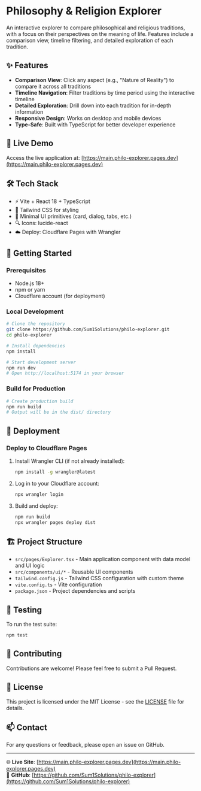 # Philosophy & Religion Explorer

An interactive explorer to compare philosophical and religious traditions, with a focus on their perspectives on the meaning of life. Features include a comparison view, timeline filtering, and detailed exploration of each tradition.

## ✨ Features

- **Comparison View**: Click any aspect (e.g., "Nature of Reality") to compare it across all traditions
- **Timeline Navigation**: Filter traditions by time period using the interactive timeline
- **Detailed Exploration**: Drill down into each tradition for in-depth information
- **Responsive Design**: Works on desktop and mobile devices
- **Type-Safe**: Built with TypeScript for better developer experience

## 🚀 Live Demo

Access the live application at: [https://main.philo-explorer.pages.dev](https://main.philo-explorer.pages.dev)

## 🛠 Tech Stack

- ⚡ Vite + React 18 + TypeScript
- 🎨 Tailwind CSS for styling
- 🧩 Minimal UI primitives (card, dialog, tabs, etc.)
- 🔍 Icons: lucide-react
- ☁️ Deploy: Cloudflare Pages with Wrangler

## 🚀 Getting Started

### Prerequisites

- Node.js 18+
- npm or yarn
- Cloudflare account (for deployment)

### Local Development

```bash
# Clone the repository
git clone https://github.com/Sum1Solutions/philo-explorer.git
cd philo-explorer

# Install dependencies
npm install

# Start development server
npm run dev
# Open http://localhost:5174 in your browser
```

### Build for Production

```bash
# Create production build
npm run build
# Output will be in the dist/ directory
```

## 🚀 Deployment

### Deploy to Cloudflare Pages

1. Install Wrangler CLI (if not already installed):
   ```bash
   npm install -g wrangler@latest
   ```

2. Log in to your Cloudflare account:
   ```bash
   npx wrangler login
   ```

3. Build and deploy:
   ```bash
   npm run build
   npx wrangler pages deploy dist
   ```

## 🏗 Project Structure

- `src/pages/Explorer.tsx` - Main application component with data model and UI logic
- `src/components/ui/*` - Reusable UI components
- `tailwind.config.js` - Tailwind CSS configuration with custom theme
- `vite.config.ts` - Vite configuration
- `package.json` - Project dependencies and scripts

## 🧪 Testing

To run the test suite:

```bash
npm test
```

## 🤝 Contributing

Contributions are welcome! Please feel free to submit a Pull Request.

## 📄 License

This project is licensed under the MIT License - see the [LICENSE](LICENSE) file for details.

## 📫 Contact

For any questions or feedback, please open an issue on GitHub.

---

🌐 **Live Site**: [https://main.philo-explorer.pages.dev](https://main.philo-explorer.pages.dev)  
📂 **GitHub**: [https://github.com/Sum1Solutions/philo-explorer](https://github.com/Sum1Solutions/philo-explorer)

